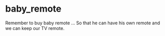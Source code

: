 # baby_remote
Remember to buy baby remote ...
So that he can have his own remote and we can keep our TV remote.

